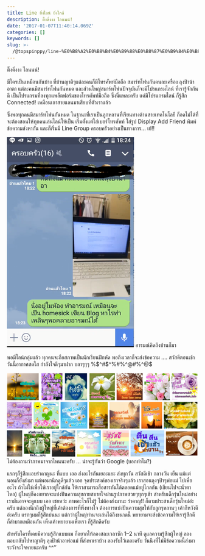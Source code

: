```yaml
---
title: Line ยิ่งไลน์ ยิ่งใกล้
description: ติ๊งดิ่งงง ไลนนน์!
date: '2017-01-07T11:40:14.069Z'
categories: []
keywords: []
slug: >-
  /@topspinppy/line-%E0%B8%A2%E0%B8%B4%E0%B9%88%E0%B8%87%E0%B9%84%E0%B8%A5%E0%B8%99%E0%B9%8C-%E0%B8%A2%E0%B8%B4%E0%B9%88%E0%B8%87%E0%B9%83%E0%B8%81%E0%B8%A5%E0%B9%89-3f1694861704
---
```


ติ๊งดิ่งงง ไลนนน์!

มีใครเป็นเหมือนกันบ้าง ที่บ้านญาติๆแต่ละคนก็มีโทรศัพท์มือถือ สมาร์ทโฟนกันคนละเครื่อง ลุงป้าน้าอาตา แต่ละคนมีสมาร์ทโฟนกันหมด และส่วนใหญ่สมาร์ทโฟนปัจจุบันก็จะมีโปรแกรมไลน์ ที่เรารู้จักกันดี เป็นโปรแกรมที่ลงทุกแพล็ตฟอร์มของโทรศัพท์มือถือ ซึ่งนี่แหละครับ แค่มีโปรแกรมไลน์ ก็รู้สึก Connected! เหมือนเอาสายแลนมาเสียบที่ตัวเราแล้ว

ซึ่งพอทุกคนมีสมาร์ทโฟนกันหมด ในฐานะที่เราเป็นลูกหลานที่เรียนทางด้านสายเทคโนโลยี ก็อดไม่ได้ที่จะต้องสอนให้ทุกคนเล่นไลน์ให้เป็น เริ่มตั้งแต่ใส่เบอร์โทรศัพท์ ใส่รูป Display Add Friend พิมพ์ข้อความส่งหากัน และก็เริ่มมี Line Group ครอบครัวอย่างเป็นทางการ… เย้!!

![อารมณ์คิดถึงบ้านก็มา](./img/1__a5v2llok__sMutoW2l3eEzw.png)
อารมณ์คิดถึงบ้านก็มา

พอมีไลน์กลุ่มแล้ว ทุกคนจะถือสภาพเป็นนักเรียนฝึกหัด พอถึงเวลาก็จะส่งข้อความ …. สวัสดีตอนเช้า วันนี้อากาศสดใส กำลังใจดีๆมาฝาก บลาๆๆๆ %$^#$^%#$%^#@$%^@#$%@#$%^@$

![ไม่ต้องถามว่าภาพมาจากไหนนะครับ … น่าจะรู้กันว่า Google (บอกทำไม?)](./img/1__qYJsoJme6lMVlH1cegSteA.png)
ไม่ต้องถามว่าภาพมาจากไหนนะครับ … น่าจะรู้กันว่า Google (บอกทำไม?)

แรกๆก็รู้สึกแอบรำคาญนะ ที่แบบ เออ ส่งอะไรกันเยอะแยะ ส่งทุกวัน สวัสดีเช้า กลางวัน เย็น แม้แต่นอนก็ยังส่งมา แต่พอมานึกดูดีๆแล้ว เออ จุดประสงค์ของเราจริงๆแล้ว เราสอนลุงๆป้าๆพ่อแม่ ไปเพื่ออะไร ถ้าไม่ใช่เพื่อให้เราอยู่ใกล้กัน ให้เราสามารถสื่อสารกันได้ตลอดแม้อยู่ไกลกัน (เขียนไปจะน้ำตาไหล) ผู้ใหญ่ก็คงอยากจะแบ่งปันความสุขกายสบายใจผ่านรูปภาพสวยๆทุกๆเช้า สำหรับเด็กรุ่นใหม่อย่างเรามันอาจจะดูแบบ เออ เชยหว่ะ ภาพอะไรก็ไม่รู้ ไม่ต้องส่งมานะ รำคาญ!! ก็ตามประสาเด็กรุ่นใหม่อ่ะครับ แต่ลองนึกถึงผู้ใหญ่ที่เค้าต้องการที่พึ่งทางใจ ต้องการแบ่งปันความสุขให้กับลูกๆหลานๆ เค้าก็หวังดีอ่ะครับ แรกๆผมก็รู้สึกบ่นนะ แต่กว่าผู้ใหญ่ท่านจะเล่นได้ถึงขนาดนี้ พยายามจะส่งข้อความให้เรารู้สึกดี ก็ลำบากเหมือนกัน เห็นเค้าพยายามเพื่อเรา ก็รู้สึกดีครับ

สำหรับใครที่เคยมีความรู้สึกแบบผม ก็อยากให้ลองสละเวลาซัก 1–2 นาที ดูแลความรู้สึกผู้ใหญ่ ลองตอบกลับไปหาญาติๆ ลุงป้าน้าอาพ่อแม่ ที่ส่งหาเราบ้าง ลองรับไว้เถอะครับ วันนึงที่ไม่มีข้อความนี้ส่งมา ระวังจะใจหายนะครับ ^^’’